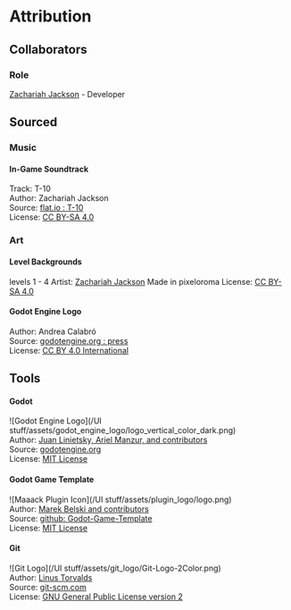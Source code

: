 # Attribution
## Collaborators

### Role
[Zachariah Jackson](https://directory.minecraftchest2.us/) - Developer

## Sourced
### Music
#### In-Game Soundtrack
Track: T-10  
Author: Zachariah Jackson  
Source: [flat.io : T-10](https://flat.io/score/64590ea0608144731443c34c-t-10)  
License: [CC BY-SA 4.0](https://creativecommons.org/licenses/by-sa/4.0/)

### Art
#### Level Backgrounds
levels 1 - 4
Artist: [Zachariah Jackson](https://directory.minecraftchest2.us/)
Made in pixeloroma
License: [CC BY-SA 4.0](https://creativecommons.org/licenses/by-sa/4.0/)



#### Godot Engine Logo
Author: Andrea Calabró  
Source: [godotengine.org : press](https://godotengine.org/press/)  
License: [CC BY 4.0 International](https://github.com/godotengine/godot/blob/master/LOGO_LICENSE.txt) 

## Tools
#### Godot
![Godot Engine Logo](/UI stuff/assets/godot_engine_logo/logo_vertical_color_dark.png)  
Author: [Juan Linietsky, Ariel Manzur, and contributors](https://godotengine.org/contact)  
Source: [godotengine.org](https://godotengine.org/)  
License: [MIT License](https://github.com/godotengine/godot/blob/master/LICENSE.txt) 

#### Godot Game Template
![Maaack Plugin Icon](/UI stuff/assets/plugin_logo/logo.png)  
Author: [Marek Belski and contributors](https://github.com/Maaack/Godot-Game-Template/graphs/contributors)  
Source: [github: Godot-Game-Template](https://github.com/Maaack/Godot-Game-Template)  
License: [MIT License](LICENSE.txt)  

#### Git
![Git Logo](/UI stuff/assets/git_logo/Git-Logo-2Color.png)  
Author: [Linus Torvalds](https://github.com/torvalds)  
Source: [git-scm.com](https://git-scm.com/downloads)  
License: [GNU General Public License version 2](https://opensource.org/licenses/GPL-2.0)
